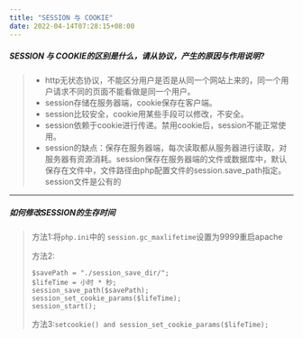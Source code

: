 ```yaml
---
title: "SESSION 与 COOKIE"
date: 2022-04-14T07:28:15+08:00
---
```

##### SESSION 与 COOKIE的区别是什么，请从协议，产生的原因与作用说明?

>* http无状态协议，不能区分用户是否是从同一个网站上来的，同一个用户请求不同的页面不能看做是同一个用户。
>* session存储在服务器端，cookie保存在客户端。
>* session比较安全，cookie用某些手段可以修改，不安全。
>* session依赖于cookie进行传递。禁用cookie后，session不能正常使用。
>* session的缺点：保存在服务器端，每次读取都从服务器进行读取，对服务器有资源消耗。session保存在服务器端的文件或数据库中，默认保存在文件中，文件路径由php配置文件的session.save_path指定。session文件是公有的


* * *


##### 如何修改SESSION的生存时间
>方法1:将`php.ini`中的 `session.gc_maxlifetime`设置为9999重启apache
>
>方法2:
>```
>$savePath = "./session_save_dir/";
>$lifeTime = 小时 * 秒;
>session_save_path($savePath);
>session_set_cookie_params($lifeTime);
>session_start();
>```
>
>方法3:`setcookie() and session_set_cookie_params($lifeTime);`